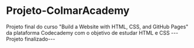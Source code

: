 # Projeto-ColmarAcademy
Projeto final do curso  "Build a Website with HTML, CSS, and GitHub Pages" da plataforma Codecademy com o objetivo de estudar HTML e CSS
--- Projeto finalizado---
